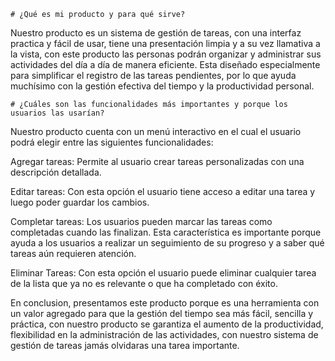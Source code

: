     # ¿Qué es mi producto y para qué sirve?

Nuestro producto es un sistema de gestión de tareas, con una interfaz practica y fácil de usar, tiene una presentación limpia y a su vez llamativa a la vista, con este producto las personas podrán organizar y administrar sus actividades del día a día de manera eficiente. Esta diseñado especialmente para simplificar el registro de las tareas pendientes, por lo que ayuda muchísimo con la gestión efectiva del tiempo y la productividad personal.

    # ¿Cuáles son las funcionalidades más importantes y porque los usuarios las usarían?

Nuestro producto cuenta con un menú interactivo en el cual el usuario podrá elegir entre las siguientes funcionalidades:

Agregar tareas: Permite al usuario crear tareas personalizadas con una descripción detallada.

Editar tareas: Con esta opción el usuario tiene acceso a editar una tarea y luego poder guardar los cambios.

Completar tareas: Los usuarios pueden marcar las tareas como completadas cuando las finalizan. Esta característica es importante porque ayuda a los usuarios a realizar un seguimiento de su progreso y a saber qué tareas aún requieren atención.

Eliminar Tareas: Con esta opción el usuario puede eliminar cualquier tarea de la lista que ya no es relevante o que ha completado con éxito.

En conclusion, presentamos este producto porque es una herramienta con un valor agregado para que la gestión del tiempo sea más fácil, sencilla y práctica, con nuestro producto se garantiza el aumento de la productividad, flexibilidad en la administración de las actividades, con nuestro sistema de gestión de tareas jamás olvidaras una tarea importante.
